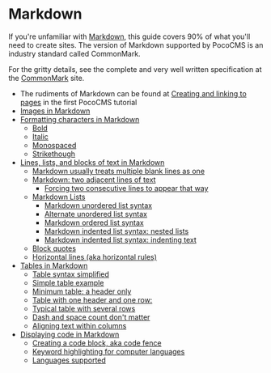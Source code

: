 # Markdown

If you're unfamiliar with [Markdown](glossary.html#markdown), this
guide covers 90% of what you'll need to create sites. The version 
of Markdown supported by PocoCMS is an industry standard called
CommonMark. 

For the gritty details, see the complete and very well written
specification at the [CommonMark](https://commonmark.org/) site.

* The rudiments of Markdown can be found at [Creating and linking to pages](gs-creating-and-linking-pages.html) in the first PocoCMS tutorial
* [Images in Markdown](md-images-markdown.html)
* [Formatting characters in Markdown](md-formatting-characters-in-markdown.html)
  - [Bold](md-formatting-characters-in-markdown.html#bold-text-in-markdown)
  - [Italic](md-formatting-characters-in-markdown.html#italic-text-in-markdown)
  - [Monospaced](md-formatting-characters-in-markdown.html#monospaced-text-in-markdown)
  - [Strikethough](md-formatting-characters-in-markdown.html#strikethrough-text-in-markdown)
* [Lines, lists, and blocks of text in Markdown](md-lines-lists-blocks.html)
  - [Markdown usually treats multiple blank lines as one](md-lines-lists-blocks.html#markdown-usually-treats-multiple-blank-lines-as-one)
  - [Markdown: two adjacent lines of text](md-lines-lists-blocks.html#markdown-two-adjacent-lines-of-text)
    + [Forcing two consecutive lines to appear that way](md-lines-lists-blocks.html#forcing-two-consecutive-lines-to-appear-that-way)
  - [Markdown Lists](md-lines-lists-blocks.html#markdown-lists)
    + [Markdown unordered list syntax](md-lines-lists-blocks.html#markdown-unordered-list-syntax)
    + [Alternate unordered list syntax](md-lines-lists-blocks.html#alternate-unordered-list-syntax)
    + [Markdown ordered list syntax](md-lines-lists-blocks.html#markdown-ordered-list-syntax)
    + [Markdown indented list syntax: nested lists](md-lines-lists-blocks.html#markdown-indented-list-syntax-nested-lists)
    + [Markdown indented list syntax: indenting text](md-lines-lists-blocks.html#)
  - [Block quotes](md-lines-lists-blocks.html#markdown-indented-list-syntax-indenting-text)
  - [Horizontal lines (aka horizontal rules)](md-lines-lists-blocks.html#horizontal-lines-aka-horizontal-rules)
* [Tables in Markdown](md-tables-in-markdown.html)
  - [Table syntax simplified](md-tables-in-markdown.html#table-syntax-simplified) 
  - [Simple table example](md-tables-in-markdown.html#simple-table-example) 
  - [Minimum table: a header only](md-tables-in-markdown.html#minimum-table-a-header-only) 
  - [Table with one header and one row:](md-tables-in-markdown.html#table-with-one-header-and-one-row) 
  - [Typical table with several rows](md-tables-in-markdown.html#typical-table-with-several-rows) 
  - [Dash and space count don't matter](md-tables-in-markdown.html#dash-and-space-count-dont-matter) 
  - [Aligning text within columns](md-tables-in-markdown.html#aligning-text-within-columns) 
* [Displaying code in Markdown](md-displaying-code-in-markdown.html)
  - [Creating a code block, aka code fence](md-displaying-code-in-markdown.html#creating-a-code-block-aka-code-fence)
  - [Keyword highlighting for computer languages](md-displaying-code-in-markdown.html#keyword-highlighting-for-computer-languages)
  - [Languages supported](md-displaying-code-in-markdown.html#languages-supported)

